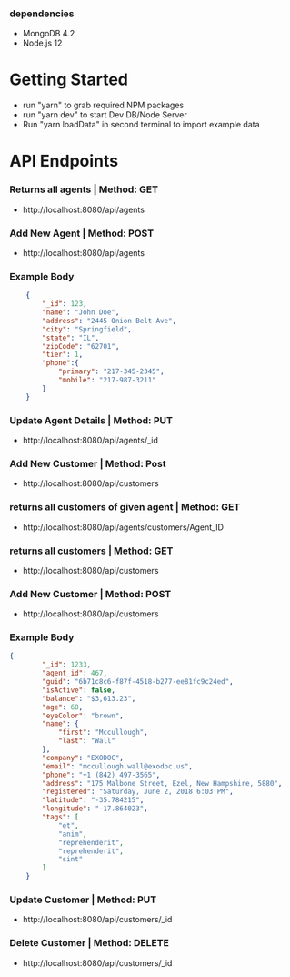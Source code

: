 

### dependencies

* MongoDB 4.2
* Node.js 12

# Getting Started

* run "yarn" to grab required NPM packages
* run "yarn dev" to start Dev DB/Node Server
* Run "yarn loadData" in second terminal to import example data



# API Endpoints

### Returns all agents | Method: GET
* http://localhost:8080/api/agents


### Add New Agent | Method: POST
* http://localhost:8080/api/agents

### Example Body 
```json
    {
        "_id": 123,
        "name": "John Doe",
        "address": "2445 Onion Belt Ave",
        "city": "Springfield",
        "state": "IL",
        "zipCode": "62701",
        "tier": 1,
        "phone":{
            "primary": "217-345-2345",
            "mobile": "217-987-3211"
        }
    }
```


### Update Agent Details | Method: PUT
* http://localhost:8080/api/agents/_id

 
### Add New Customer | Method: Post
* http://localhost:8080/api/customers


### returns all customers of given agent | Method: GET
* http://localhost:8080/api/agents/customers/Agent_ID


### returns all customers | Method: GET
* http://localhost:8080/api/customers




### Add New Customer | Method: POST
* http://localhost:8080/api/customers

### Example Body
```json
{
        "_id": 1233,
        "agent_id": 467,
        "guid": "6b71c8c6-f87f-4518-b277-ee81fc9c24ed",
        "isActive": false,
        "balance": "$3,613.23",
        "age": 68,
        "eyeColor": "brown",
        "name": {
            "first": "Mccullough",
            "last": "Wall"
        },
        "company": "EXODOC",
        "email": "mccullough.wall@exodoc.us",
        "phone": "+1 (842) 497-3565",
        "address": "175 Malbone Street, Ezel, New Hampshire, 5880",
        "registered": "Saturday, June 2, 2018 6:03 PM",
        "latitude": "-35.784215",
        "longitude": "-17.864023",
        "tags": [
            "et",
            "anim",
            "reprehenderit",
            "reprehenderit",
            "sint"
        ]
    }
```


### Update Customer | Method: PUT
* http://localhost:8080/api/customers/_id




### Delete Customer | Method: DELETE
* http://localhost:8080/api/customers/_id
